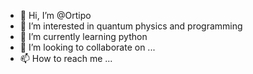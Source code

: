 - 👋 Hi, I’m @Ortipo
- 👀 I’m interested in quantum physics and programming
- 🌱 I’m currently learning python
- 💞️ I’m looking to collaborate on ...
- 📫 How to reach me ...

<!---
Ortipo/Ortipo is a ✨ special ✨ repository because its `README.md` (this file) appears on your GitHub profile.
You can click the Preview link to take a look at your changes.
--->
